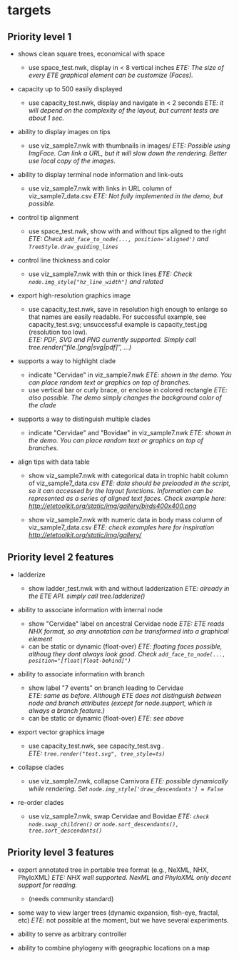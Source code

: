 # targets

## Priority level 1
* shows clean square trees, economical with space
   * use space_test.nwk, display in < 8 vertical inches
   *ETE: The size of every ETE graphical element can be customize (Faces).*

* capacity up to 500 easily displayed
   * use capacity_test.nwk, display and navigate in < 2 seconds
   *ETE: it will depend on the complexity of the layout, but current tests are about 1 sec.*

* ability to display images on tips
   * use viz_sample7.nwk with thumbnails in images/
   *ETE: Possible using ImgFace. Can link a URL, but it will slow down the rendering. Better use local copy of the images.*

* ability to display terminal node information and link-outs
   * use viz_sample7.nwk with links in URL column of viz_sample7_data.csv
   *ETE: Not fully implemented in the demo, but possible.*

* control tip alignment
   * use space_test.nwk, show with and without tips aligned to the right
   *ETE: Check `add_face_to_node(..., position='aligned')` and `TreeStyle.draw_guiding_lines`*

* control line thickness and color
   * use viz_sample7.nwk with thin or thick lines
   *ETE: Check `node.img_style["hz_line_width"]` and related*

* export high-resolution graphics image
   * use capacity_test.nwk, save in resolution high enough to enlarge so that names are easily readable.  For successful example, see capacity_test.svg; unsuccessful example is capacity_test.jpg (resolution too low).   
   *ETE: PDF, SVG and PNG currently supported. Simply call tree.render("file.[png|svg|pdf]", ...)*

* supports a way to highlight clade
   * indicate "Cervidae" in viz_sample7.nwk
   *ETE: shown in the demo. You can place random text or graphics on top of branches.*
   * use vertical bar or curly brace, or enclose in colored rectangle
   *ETE: also possible. The demo simply changes the background color of the clade*

* supports a way to distinguish multiple clades
   * indicate "Cervidae" and "Bovidae" in viz_sample7.nwk
   *ETE: shown in the demo. You can place random text or graphics on top of branches.*

* align tips with data table
   * show viz_sample7.nwk with categorical data in trophic habit column of viz_sample7_data.csv
   *ETE: data should be preloaded in the script, so it can accessed by the layout functions. Information can be represented as a series of aligned text faces. Check example here: http://etetoolkit.org/static/img/gallery/birds400x400.png*

   * show viz_sample7.nwk with numeric data in body mass column of viz_sample7_data.csv
   *ETE: check examples here for inspiration http://etetoolkit.org/static/img/gallery/*

## Priority level 2 features
* ladderize
   * show ladder_test.nwk with and without ladderization
   *ETE: already in the ETE API. simply call tree.ladderize()*

* ability to associate information with internal node
   * show "Cervidae" label on ancestral Cervidae node
   *ETE: ETE reads NHX format, so any annotation can be transformed into a graphical element*
   * can be static or dynamic (float-over)
   *ETE: floating faces possible, althoug they dont always look good. Check `add_face_to_node(..., position="[float|float-behind]")`*

* ability to associate information with branch
   * show label "7 events" on branch leading to Cervidae  
   *ETE: same as before. Although ETE does not distinguish between node and branch attributes (except for node.support, which is always a branch feature.)*
   * can be static or dynamic (float-over)
   *ETE: see above*

* export vector graphics image
   * use capacity_test.nwk, see capacity_test.svg .    
   *ETE: `tree.render("test.svg", tree_style=ts)`*

* collapse clades
   * use viz_sample7.nwk, collapse Carnivora
   *ETE: possible dynamically while rendering. Set `node.img_style['draw_descendants'] = False`*

* re-order clades
   * use viz_sample7.nwk, swap Cervidae and Bovidae
   *ETE: `check node.swap_children()` or `node.sort_descendants(), tree.sort_descendants()`*

## Priority level 3 features
* export annotated tree in portable tree format (e.g., NeXML, NHX, PhyloXML)
  *ETE: NHX well supported. NexML and PhyloXML only decent support for reading.*
   * (needs community standard)

* some way to view larger trees (dynamic expansion, fish-eye, fractal, etc)
*ETE*: not possible at the moment, but we have several experiments.
* ability to serve as arbitrary controller
* ability to combine phylogeny with geographic locations on a map
